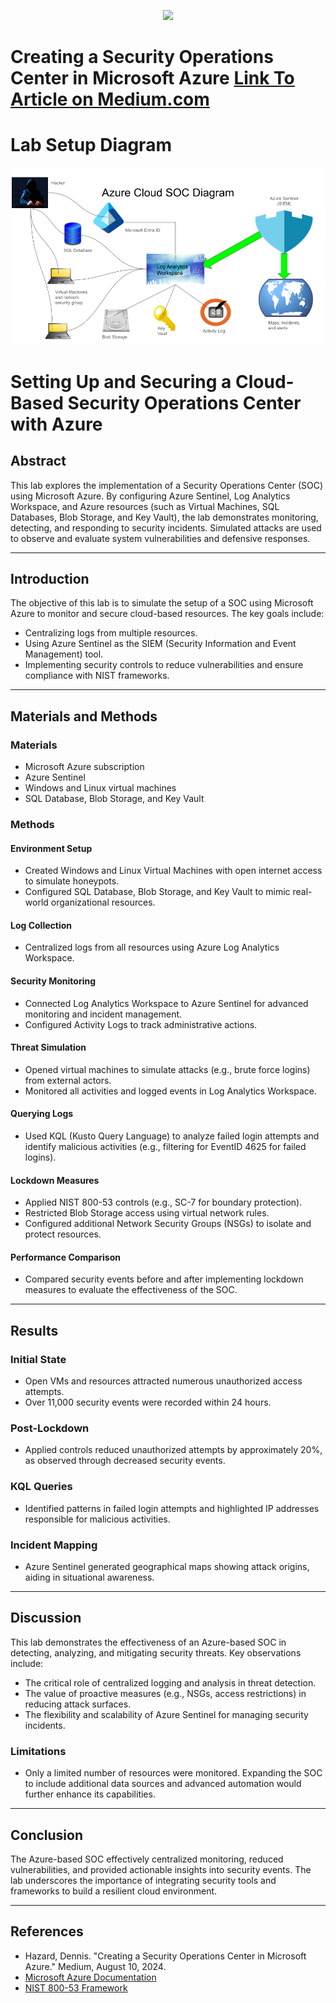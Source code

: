 <p align="center">
<img src="https://www.theforage.com/blog/wp-content/uploads/2022/12/what-is-cybersecurity-1024x631.jpg"/>
</p>

<h1>Creating a Security Operations Center in Microsoft Azure <a href="https://medium.com/@ubuu751/creating-a-security-operations-center-in-microsoft-azure-99eaf414adf0">Link To Article on Medium.com</a></h1>

# Lab Setup Diagram
<img src="Azure Cloud SOC.png"/>

# Setting Up and Securing a Cloud-Based Security Operations Center with Azure

## Abstract

This lab explores the implementation of a Security Operations Center (SOC) using Microsoft Azure. By configuring Azure Sentinel, Log Analytics Workspace, and Azure resources (such as Virtual Machines, SQL Databases, Blob Storage, and Key Vault), the lab demonstrates monitoring, detecting, and responding to security incidents. Simulated attacks are used to observe and evaluate system vulnerabilities and defensive responses.

---

## Introduction

The objective of this lab is to simulate the setup of a SOC using Microsoft Azure to monitor and secure cloud-based resources. The key goals include:

- Centralizing logs from multiple resources.
- Using Azure Sentinel as the SIEM (Security Information and Event Management) tool.
- Implementing security controls to reduce vulnerabilities and ensure compliance with NIST frameworks.

---

## Materials and Methods

### Materials
- Microsoft Azure subscription
- Azure Sentinel
- Windows and Linux virtual machines
- SQL Database, Blob Storage, and Key Vault

### Methods

#### Environment Setup
- Created Windows and Linux Virtual Machines with open internet access to simulate honeypots.
- Configured SQL Database, Blob Storage, and Key Vault to mimic real-world organizational resources.

#### Log Collection
- Centralized logs from all resources using Azure Log Analytics Workspace.

#### Security Monitoring
- Connected Log Analytics Workspace to Azure Sentinel for advanced monitoring and incident management.
- Configured Activity Logs to track administrative actions.

#### Threat Simulation
- Opened virtual machines to simulate attacks (e.g., brute force logins) from external actors.
- Monitored all activities and logged events in Log Analytics Workspace.

#### Querying Logs
- Used KQL (Kusto Query Language) to analyze failed login attempts and identify malicious activities (e.g., filtering for EventID 4625 for failed logins).

#### Lockdown Measures
- Applied NIST 800-53 controls (e.g., SC-7 for boundary protection).
- Restricted Blob Storage access using virtual network rules.
- Configured additional Network Security Groups (NSGs) to isolate and protect resources.

#### Performance Comparison
- Compared security events before and after implementing lockdown measures to evaluate the effectiveness of the SOC.

---

## Results

### Initial State
- Open VMs and resources attracted numerous unauthorized access attempts.
- Over 11,000 security events were recorded within 24 hours.

### Post-Lockdown
- Applied controls reduced unauthorized attempts by approximately 20%, as observed through decreased security events.

### KQL Queries
- Identified patterns in failed login attempts and highlighted IP addresses responsible for malicious activities.

### Incident Mapping
- Azure Sentinel generated geographical maps showing attack origins, aiding in situational awareness.

---

## Discussion

This lab demonstrates the effectiveness of an Azure-based SOC in detecting, analyzing, and mitigating security threats. Key observations include:

- The critical role of centralized logging and analysis in threat detection.
- The value of proactive measures (e.g., NSGs, access restrictions) in reducing attack surfaces.
- The flexibility and scalability of Azure Sentinel for managing security incidents.

### Limitations
- Only a limited number of resources were monitored. Expanding the SOC to include additional data sources and advanced automation would further enhance its capabilities.

---

## Conclusion

The Azure-based SOC effectively centralized monitoring, reduced vulnerabilities, and provided actionable insights into security events. The lab underscores the importance of integrating security tools and frameworks to build a resilient cloud environment.

---

## References

- Hazard, Dennis. "Creating a Security Operations Center in Microsoft Azure." Medium, August 10, 2024.
- [Microsoft Azure Documentation](https://azure.microsoft.com/documentation/)
- [NIST 800-53 Framework](https://nvlpubs.nist.gov/nistpubs/SpecialPublications/NIST.SP.800-53r5.pdf)
